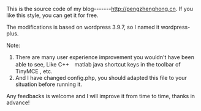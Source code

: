 This is the source code of my blog-------http://pengzhenghong.cn. If you like this style, you can get it for free.

The modifications is based on wordpress 3.9.7, so I named it wordpress-plus.

Note: 
1. There are many user experience improvement you wouldn't have been able to see, Like C++　matlab java shortcut keys in the toolbar of TinyMCE , etc. 
2. And I have changed config.php, you should adapted this file to your situation before running it.

Any feedbacks is welcome and I will improve it from time to time, thanks in advance!
